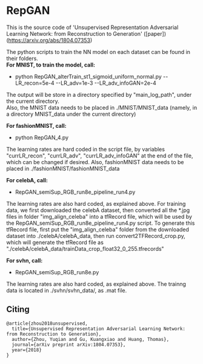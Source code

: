 # RepGAN
This is the source code of 'Unsupervised Representation Adversarial Learning Network: from Reconstruction to Generation'
([paper])(https://arxiv.org/abs/1804.07353)

The python scripts to train the NN model on each dataset can be found in their folders.  
**For MNIST, to train the model, call:**
   - python RepGAN_alterTrain_st1_sigmoid_uniform_normal.py --LR_recon=5e-4 --LR_adv=1e-3 --LR_adv_infoGAN=2e-4  

The output will be store in a directory specified by "main_log_path", under the current directory.  
Also, the MNIST data needs to be placed in ./MNIST/MNIST_data (namely, in a directory MNIST_data under the current directory)  

**For fashionMNIST, call:**
   - python RepGAN_4.py
   
The learning rates are hard coded in the script file, by variables "currLR_recon", "currLR_adv", "currLR_adv_infoGAN" at the end of the file, which can be changed if desired.
Also, fashionMNIST data needs to be placed in ./fashionMNIST/fashionMNIST_data

**For celebA, call:**
   - RepGAN_semiSup_RGB_run8e_pipeline_run4.py
   
The learning rates are also hard coded, as explained above.
For training data, we first downloaded the celebA dataset, then converted all the *.jpg files in folder "img_align_celeba" into a tfRecord file, which will be used by the RepGAN_semiSup_RGB_run8e_pipeline_run4.py script.
To generate this tfRecord file, first put the "img_align_celeba" folder from the downloaded dataset into ./celebA/celebA_data, then run convert2TFRecord_crop.py, which will generate the tfRecord file as "./celebA/celebA_data/trainData_crop_float32_0_255.tfrecords"

**For svhn, call:**
   - RepGAN_semiSup_RGB_run8e.py
   
The learning rates are also hard coded, as explained above.
The trainng data is located in ./svhn/svhn_data/, as .mat file.

## Citing
```
@article{zhou2018unsupervised,
  title={Unsupervised Representation Adversarial Learning Network: from Reconstruction to Generation},
  author={Zhou, Yuqian and Gu, Kuangxiao and Huang, Thomas},
  journal={arXiv preprint arXiv:1804.07353},
  year={2018}
}
```
